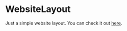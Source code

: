 # WebsiteLayout
Just a simple website layout.
You can check it out [here](https://pmoita.w3spaces.com).
